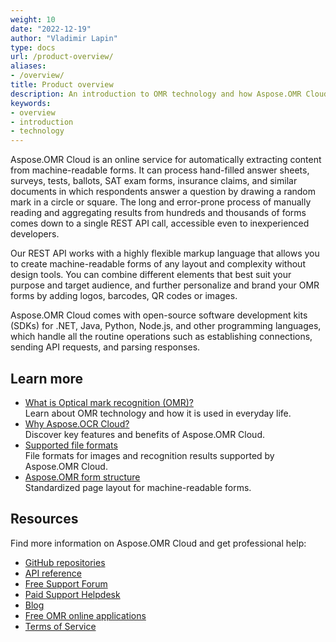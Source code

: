 ```yaml
---
weight: 10
date: "2022-12-19"
author: "Vladimir Lapin"
type: docs
url: /product-overview/
aliases:
- /overview/
title: Product overview
description: An introduction to OMR technology and how Aspose.OMR Cloud can help you use it for your day-to-day business needs.
keywords:
- overview
- introduction
- technology
---
```


Aspose.OMR Cloud is an online service for automatically extracting content from machine-readable forms. It can process hand-filled answer sheets, surveys, tests, ballots, SAT exam forms, insurance claims, and similar documents in which respondents answer a question by drawing a random mark in a circle or square. The long and error-prone process of manually reading and aggregating results from hundreds and thousands of forms comes down to a single REST API call, accessible even to inexperienced developers.

Our REST API works with a highly flexible markup language that allows you to create machine-readable forms of any layout and complexity without design tools. You can combine different elements that best suit your purpose and target audience, and further personalize and brand your OMR forms by adding logos, barcodes, QR codes or images.

Aspose.OMR Cloud comes with open-source software development kits (SDKs) for .NET, Java, Python, Node.js, and other programming languages, which handle all the routine operations such as establishing connections, sending API requests, and parsing responses.

## Learn more

- [What is Optical mark recognition (OMR)?](/omr/omr-technology/)  
  Learn about OMR technology and how it is used in everyday life.
- [Why Aspose.OCR Cloud?](/omr/features-benefits/)  
  Discover key features and benefits of Aspose.OMR Cloud.
- [Supported file formats](/omr/supported-file-formats/)  
  File formats for images and recognition results supported by Aspose.OMR Cloud.
- [Aspose.OMR form structure](/omr/omr-form-structure/)  
  Standardized page layout for machine-readable forms.

## Resources

Find more information on Aspose.OMR Cloud and get professional help:

- [GitHub repositories](https://github.com/aspose-omr-cloud)
- [API reference](https://apireference.aspose.cloud/omr/)
- [Free Support Forum](https://forum.aspose.cloud/c/omr/8)
- [Paid Support Helpdesk](https://helpdesk.aspose.cloud/)
- [Blog](https://blog.aspose.cloud/category/omr/)
- [Free OMR online applications](https://products.aspose.app/omr/family/)
- [Terms of Service](https://about.aspose.cloud/legal/tos/)
